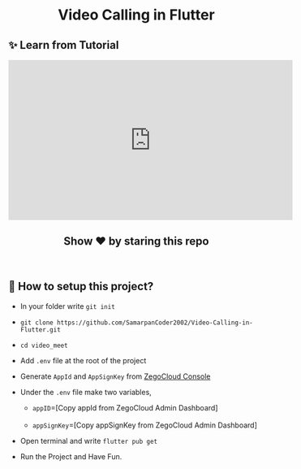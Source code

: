 <center><h1>Video Calling in Flutter</h1></center>

## ✨ Learn from Tutorial

<iframe width="560" height="315" src="https://www.youtube.com/embed/5mxaNizy35k" title="YouTube video player" frameborder="0" allow="accelerometer; autoplay; clipboard-write; encrypted-media; gyroscope; picture-in-picture" allowfullscreen></iframe>

<br/>

<h2><center>Show ❤ by staring this repo</center></h2>

<br/>

## 🙌 How to setup this project?

- In your folder write `git init`
- `git clone https://github.com/SamarpanCoder2002/Video-Calling-in-Flutter.git`
- `cd video_meet`
- Add `.env` file at the root of the project
- Generate `AppId` and `AppSignKey` from [ZegoCloud Console](https://www.zegocloud.com/uikits?utm_source=youtube&utm_medium=influencer&utm_campaign=2301-samarpan-yt-ljp)
- Under the `.env` file make two variables,<br/>

    - `appID`=[Copy appId from ZegoCloud Admin Dashboard]
    <br/>

    - `appSignKey`=[Copy appSignKey from ZegoCloud Admin Dashboard]
- Open terminal and write `flutter pub get`
- Run the Project and Have Fun.



